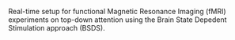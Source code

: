 Real-time setup for functional Magnetic Resonance Imaging (fMRI) experiments on top-down attention using the Brain State Depedent Stimulation approach (BSDS). 
